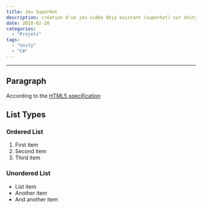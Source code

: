 ```yaml
---
title: Jeu SuperHot
description: création d'un jeu vidéo déja existant (superhot) sur Unity en tant que projet personnel
date: 2018-02-20
categories:
  - "Projets"
tags:
  - "Unity"
  - "C#"
---
```



***

## Paragraph

According to the [HTML5 specification](https://www.w3.org/TR/html5/dom.html#elements) 

## List Types

### Ordered List

1. First item
2. Second item
3. Third item

### Unordered List

* List item
* Another item
* And another item
